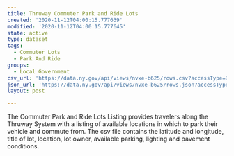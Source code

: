 ```yaml
---
title: Thruway Commuter Park and Ride Lots
created: '2020-11-12T04:00:15.777639'
modified: '2020-11-12T04:00:15.777645'
state: active
type: dataset
tags:
  - Commuter Lots
  - Park And Ride
groups:
  - Local Government
csv_url: 'https://data.ny.gov/api/views/nvxe-b625/rows.csv?accessType=DOWNLOAD'
json_url: 'https://data.ny.gov/api/views/nvxe-b625/rows.json?accessType=DOWNLOAD'
layout: post

---
```

The Commuter Park and Ride Lots Listing provides travelers along the Thruway System with a listing of available locations in which to park their vehicle and commute from. The csv file contains the latitude and longitude, title of lot, location, lot owner, available parking, lighting and pavement conditions.

